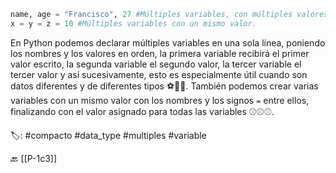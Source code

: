 ```python title:multiVariable.py
name, age = "Francisco", 27 #Múltiples variables, con múltiples valores.
x = y = z = 10 #Múltiples variables con un mismo valor.
```

En Python podemos declarar múltiples variables en una sola línea, poniendo los nombres y los valores en orden, la primera variable recibirá el primer valor escrito, la segunda variable el segundo valor, la tercer variable el tercer valor y así sucesivamente, esto es especialmente útil cuando son datos diferentes y de diferentes tipos ⚽️🏀🏈. También podemos crear varias variables con un mismo valor con los nombres y los signos `=` entre ellos, finalizando con el valor asignado para todas las variables ⚾️⚾️⚾️.

🏷️: #compacto #data_type #multiples #variable

🔙 [[P-1c3]]